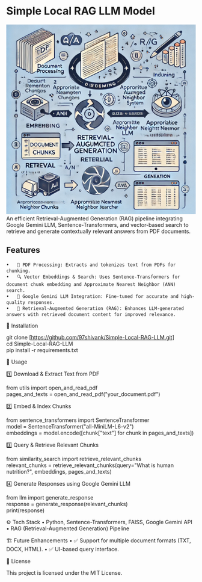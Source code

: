 # **Simple Local RAG LLM Model**
![RAG Pipeline Workflow](image.png)
An efficient Retrieval-Augmented Generation (RAG) pipeline integrating Google Gemini LLM, Sentence-Transformers, and vector-based search to retrieve and generate contextually relevant answers from PDF documents.

## **Features**
	•	📄 PDF Processing: Extracts and tokenizes text from PDFs for chunking.
	•	🔍 Vector Embeddings & Search: Uses Sentence-Transformers for document chunk embedding and Approximate Nearest Neighbor (ANN) search.
	•	🧠 Google Gemini LLM Integration: Fine-tuned for accurate and high-quality responses.
	•	🤖 Retrieval-Augmented Generation (RAG): Enhances LLM-generated answers with retrieved document content for improved relevance.

📂 Installation

git clone [https://github.com/97shivank/Simple-Local-RAG-LLM.git]<br>
cd Simple-Local-RAG-LLM  
pip install -r requirements.txt

📜 Usage

1️⃣ Download & Extract Text from PDF

from utils import open_and_read_pdf  
pages_and_texts = open_and_read_pdf("your_document.pdf")  

2️⃣ Embed & Index Chunks

from sentence_transformers import SentenceTransformer  
model = SentenceTransformer("all-MiniLM-L6-v2")  
embeddings = model.encode([chunk["text"] for chunk in pages_and_texts])  

3️⃣ Query & Retrieve Relevant Chunks

from similarity_search import retrieve_relevant_chunks  
relevant_chunks = retrieve_relevant_chunks(query="What is human nutrition?", embeddings, pages_and_texts)  

4️⃣ Generate Responses using Google Gemini LLM

from llm import generate_response  
response = generate_response(relevant_chunks)  
print(response)  

⚙️ Tech Stack
	•	Python, Sentence-Transformers, FAISS, Google Gemini API
	•	RAG (Retrieval-Augmented Generation) Pipeline

🏗️ Future Enhancements
	•	✅ Support for multiple document formats (TXT, DOCX, HTML).
	•	✅ UI-based query interface.

📜 License

This project is licensed under the MIT License.
